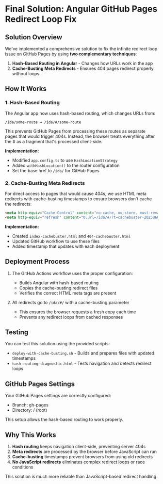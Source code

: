 # Final Solution: Angular GitHub Pages Redirect Loop Fix

## Solution Overview

We've implemented a comprehensive solution to fix the infinite redirect loop issue on GitHub Pages by using **two complementary techniques**:

1. **Hash-Based Routing in Angular** - Changes how URLs work in the app
2. **Cache-Busting Meta Redirects** - Ensures 404 pages redirect properly without loops

## How It Works

### 1. Hash-Based Routing

The Angular app now uses hash-based routing, which changes URLs from:
```
/ida/some-route → /ida/#/some-route
```

This prevents GitHub Pages from processing these routes as separate pages that would trigger 404s. Instead, the browser treats everything after the # as a fragment that's processed client-side.

**Implementation:**
- Modified `app.config.ts` to use `HashLocationStrategy`
- Added `withHashLocation()` to the router configuration
- Set the base href to `/ida/` for GitHub Pages

### 2. Cache-Busting Meta Redirects

For direct access to pages that would cause 404s, we use HTML meta redirects with cache-busting timestamps to ensure browsers don't cache the redirects:

```html
<meta http-equiv="Cache-Control" content="no-cache, no-store, must-revalidate">
<meta http-equiv="refresh" content="0;url=/ida/#/?t=cachebuster-20250606">
```

**Implementation:**
- Created `index-cachebuster.html` and `404-cachebuster.html`
- Updated GitHub workflow to use these files
- Added timestamp that updates with each deployment

## Deployment Process

1. The GitHub Actions workflow uses the proper configuration:
   - Builds Angular with hash-based routing
   - Copies the cache-busting redirect files
   - Verifies the correct HTML meta tags are present

2. All redirects go to `/ida/#/` with a cache-busting parameter
   - This ensures the browser requests a fresh copy each time
   - Prevents any redirect loops from cached responses

## Testing

You can test this solution using the provided scripts:
- `deploy-with-cache-busting.sh` - Builds and prepares files with updated timestamps
- `hash-routing-diagnostic.html` - Tests navigation and detects redirect loops

## GitHub Pages Settings

Your GitHub Pages settings are correctly configured:
- Branch: gh-pages
- Directory: / (root)

This setup allows the hash-based routing to work properly.

## Why This Works

1. **Hash routing** keeps navigation client-side, preventing server 404s
2. **Meta redirects** are processed by the browser before JavaScript can run
3. **Cache-busting** timestamps prevent browsers from using old redirects
4. **No JavaScript redirects** eliminates complex redirect loops or race conditions

This solution is much more reliable than JavaScript-based redirect handling.
